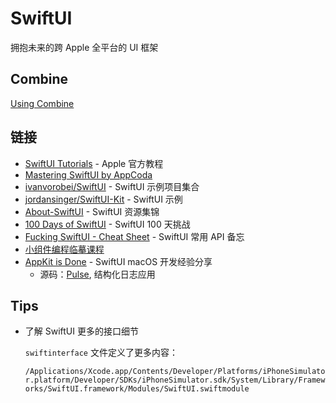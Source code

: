 # SwiftUI

拥抱未来的跨 Apple 全平台的 UI 框架

## Combine

[Using Combine](https://heckj.github.io/swiftui-notes/)

## 链接

- [SwiftUI Tutorials](https://developer.apple.com/tutorials/swiftui) - Apple 官方教程
- [Mastering SwiftUI by AppCoda](https://www.appcoda.com/learnswiftui/)
- [ivanvorobei/SwiftUI](https://github.com/ivanvorobei/SwiftUI) - SwiftUI 示例项目集合
- [jordansinger/SwiftUI-Kit](https://github.com/jordansinger/SwiftUI-Kit) - SwiftUI 示例
- [About-SwiftUI](https://github.com/Juanpe/About-SwiftUI) - SwiftUI 资源集锦
- [100 Days of SwiftUI](https://www.hackingwithswift.com/100/swiftui) - SwiftUI 100 天挑战
- [Fucking SwiftUI - Cheat Sheet](https://fuckingswiftui.com) - SwiftUI 常用 API 备忘
- [小组件编程临摹课程](https://developer.apple.com/cn/news/?id=yv6so7ie)
- [AppKit is Done](https://kean.blog/post/appkit-is-done) - SwiftUI macOS 开发经验分享
  - 源码：[Pulse](https://github.com/kean/Pulse), 结构化日志应用

## Tips 

- 了解 SwiftUI 更多的接口细节

  `swiftinterface` 文件定义了更多内容：

  `/Applications/Xcode.app/Contents/Developer/Platforms/iPhoneSimulator.platform/Developer/SDKs/iPhoneSimulator.sdk/System/Library/Frameworks/SwiftUI.framework/Modules/SwiftUI.swiftmodule`